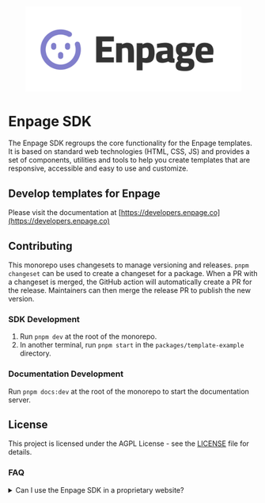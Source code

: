 <p align="center">
    <img alt="Enpage SDK" src="https://raw.githubusercontent.com/enpage/enpage/main/docs/public/enpage.svg" width="437">
</p>

# Enpage SDK

The Enpage SDK regroups the  core functionality for the Enpage templates.
It is based on standard web technologies (HTML, CSS, JS) and provides a set of components, utilities and tools
to help you create templates that are responsive, accessible and easy to use and customize.

## Develop templates for Enpage

Please visit the documentation at [https://developers.enpage.co](https://developers.enpage.co)



## Contributing

This monorepo uses changesets to manage versioning and releases.
`pnpm changeset` can be used to create a changeset for a package.
When a PR with a changeset is merged, the GitHub action will automatically create a PR for the release.
Maintainers can then merge the release PR to publish the new version.

### SDK Development

1. Run `pnpm dev` at the root of the monorepo.
2. In another terminal, run `pnpm start` in the `packages/template-example` directory.

### Documentation Development

Run `pnpm docs:dev` at the root of the monorepo to start the documentation server.


## License

This project is licensed under the AGPL License - see the [LICENSE](./LICENSE) file for details.

### FAQ

<details>
<summary>Can I use the Enpage SDK in a proprietary website?</summary>

While the Enpage SDK is licensed under the GNU Affero General Public License (AGPL),
 users can still build proprietary websites using it. However, there are some key considerations:

1. The AGPL doesn't restrict the use of the library in proprietary websites.
2. If the website simply uses the library without modifying it, there's no obligation to release the website's source code.
3. However, if the website modifies the AGPL-licensed library, those modifications must be made available under the AGPL.
4. The AGPL has a "network use" clause: If the modified library is used to provide a service over a network (like a web application), the source code of the modified library must be made available to users of that service.
5. This doesn't mean the entire website code needs to be open-sourced, just the modifications to the AGPL-licensed library.
</details>
